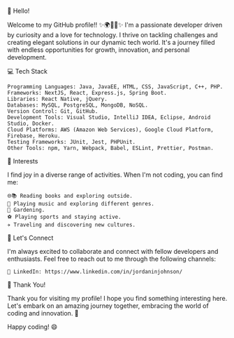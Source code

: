 👋 Hello!

Welcome to my GitHub profile!!
✨🌍👾🔭✨
I'm a passionate developer driven by curiosity and a love for technology. I thrive on tackling challenges and creating elegant solutions in our dynamic tech world. It's a journey filled with endless opportunities for growth, innovation, and personal development.

💻 Tech Stack

    Programming Languages: Java, JavaEE, HTML, CSS, JavaScript, C++, PHP.
    Frameworks: NextJS, React, Express.js, Spring Boot.
    Libraries: React Native, jQuery.
    Databases: MySQL, PostgreSQL, MongoDB, NoSQL.
    Version Control: Git, GitHub.
    Development Tools: Visual Studio, IntelliJ IDEA, Eclipse, Android Studio, Docker.
    Cloud Platforms: AWS (Amazon Web Services), Google Cloud Platform, Firebase, Heroku.
    Testing Frameworks: JUnit, Jest, PHPUnit.
    Other Tools: npm, Yarn, Webpack, Babel, ESLint, Prettier, Postman.

🌈 Interests

I find joy in a diverse range of activities. When I'm not coding, you can find me:

    🌐📚 Reading books and exploring outside.
    🎸 Playing music and exploring different genres.
    🌱 Gardening.
    ⚽️ Playing sports and staying active.
    ✈️ Traveling and discovering new cultures.

🤝 Let's Connect

I'm always excited to collaborate and connect with fellow developers and enthusiasts. Feel free to reach out to me through the following channels:

    💼 LinkedIn: https://www.linkedin.com/in/jordaninjohnson/

🙏 Thank You!

Thank you for visiting my profile! I hope you find something interesting here. Let's embark on an amazing journey together, embracing the world of coding and innovation. 🚀

Happy coding! 😄
